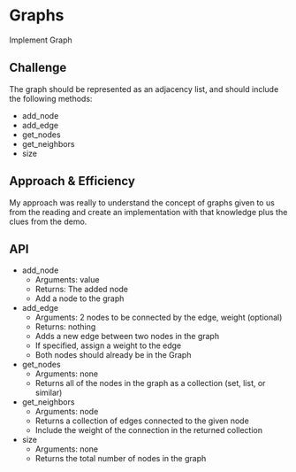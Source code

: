 # Graphs
Implement Graph

## Challenge
The graph should be represented as an adjacency list, and should include the following methods:
* add_node
* add_edge
* get_nodes
* get_neighbors
* size

## Approach & Efficiency
My approach was really to understand the concept of graphs given to us from the reading and create an implementation with that knowledge plus the clues from the demo.

## API
* add_node
  * Arguments: value
  * Returns: The added node
  * Add a node to the graph
* add_edge
  * Arguments: 2 nodes to be connected by the edge, weight (optional)
  * Returns: nothing
  * Adds a new edge between two nodes in the graph
  * If specified, assign a weight to the edge
  * Both nodes should already be in the Graph
* get_nodes
  * Arguments: none
  * Returns all of the nodes in the graph as a collection (set, list, or similar)
* get_neighbors
  * Arguments: node
  * Returns a collection of edges connected to the given node
  * Include the weight of the connection in the returned collection
* size
  * Arguments: none
  * Returns the total number of nodes in the graph
